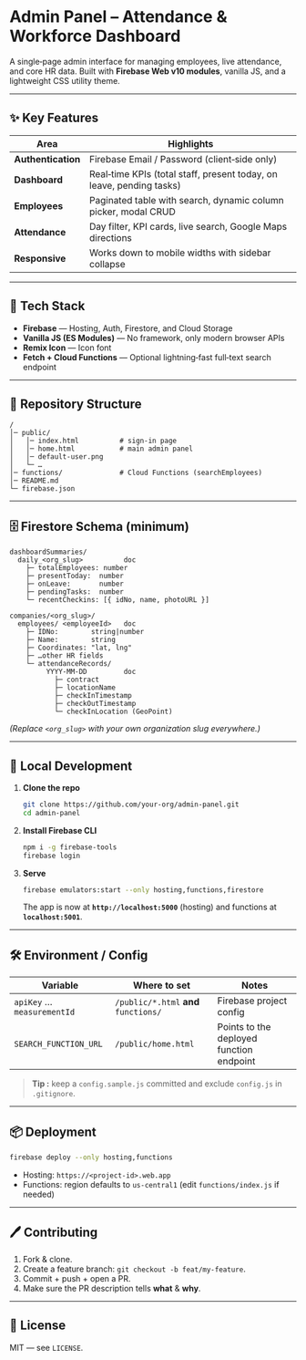 # Admin Panel – Attendance & Workforce Dashboard

A single‑page admin interface for managing employees, live attendance, and core HR data.
Built with **Firebase Web v10 modules**, vanilla JS, and a lightweight CSS utility theme.

---

## ✨ Key Features

| Area               | Highlights                                                           |
| ------------------ | -------------------------------------------------------------------- |
| **Authentication** | Firebase Email / Password (client‑side only)                         |
| **Dashboard**      | Real‑time KPIs (total staff, present today, on leave, pending tasks) |
| **Employees**      | Paginated table with search, dynamic column picker, modal CRUD       |
| **Attendance**     | Day filter, KPI cards, live search, Google Maps directions           |
| **Responsive**     | Works down to mobile widths with sidebar collapse                    |

---

## 🔧 Tech Stack

* **Firebase** — Hosting, Auth, Firestore, and Cloud Storage
* **Vanilla JS (ES Modules)** — No framework, only modern browser APIs
* **Remix Icon** — Icon font
* **Fetch + Cloud Functions** — Optional lightning‑fast full‑text search endpoint

---

## 📁 Repository Structure

```
/
│─ public/
│   │─ index.html          # sign‑in page
│   │─ home.html           # main admin panel
│   │─ default-user.png
│   └─ …
│─ functions/              # Cloud Functions (searchEmployees)
│─ README.md
└─ firebase.json
```

---

## 🗄️ Firestore Schema (minimum)

```text
dashboardSummaries/
  daily_<org_slug>          doc
    ├─ totalEmployees: number
    ├─ presentToday:  number
    ├─ onLeave:       number
    ├─ pendingTasks:  number
    └─ recentCheckins: [{ idNo, name, photoURL }]

companies/<org_slug>/
  employees/ <employeeId>   doc
    ├─ IDNo:        string|number
    ├─ Name:        string
    ├─ Coordinates: "lat, lng"
    ├─ …other HR fields
    └─ attendanceRecords/
         YYYY-MM-DD         doc
           ├─ contract
           ├─ locationName
           ├─ checkInTimestamp
           ├─ checkOutTimestamp
           └─ checkInLocation (GeoPoint)
```

*(Replace `<org_slug>` with your own organization slug everywhere.)*

---

## 🚀 Local Development

1. **Clone the repo**

   ```bash
   git clone https://github.com/your-org/admin-panel.git
   cd admin-panel
   ```

2. **Install Firebase CLI**

   ```bash
   npm i -g firebase-tools
   firebase login
   ```

3. **Serve**

   ```bash
   firebase emulators:start --only hosting,functions,firestore
   ```

   The app is now at **`http://localhost:5000`** (hosting) and functions at **`localhost:5001`**.

---

## 🛠️ Environment / Config

| Variable                   | Where to set                          | Notes                                    |
| -------------------------- | ------------------------------------- | ---------------------------------------- |
| `apiKey` … `measurementId` | `/public/*.html` **and** `functions/` | Firebase project config                  |
| `SEARCH_FUNCTION_URL`      | `/public/home.html`                   | Points to the deployed function endpoint |

> **Tip :** keep a `config.sample.js` committed and exclude `config.js` in `.gitignore`.

---

## 📦 Deployment

```bash
firebase deploy --only hosting,functions
```

* Hosting: `https://<project-id>.web.app`
* Functions: region defaults to `us-central1` (edit `functions/index.js` if needed)

---

## 🖊️ Contributing

1. Fork & clone.
2. Create a feature branch: `git checkout -b feat/my-feature`.
3. Commit + push + open a PR.
4. Make sure the PR description tells **what** & **why**.

---

## 📄 License

MIT — see `LICENSE`.
